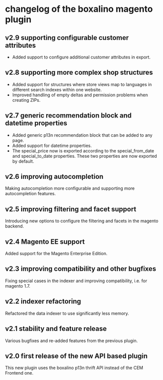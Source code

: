 # changelog of the boxalino magento plugin

## v2.9 supporting configurable customer attributes

* Added support to configure additional customer attributes in export.

## v2.8 supporting more complex shop structures

* Added support for structures where store views map to languages in different 
  search indexes within one website.
* Improved handling of empty deltas and permission problems when creating ZIPs.

## v2.7 generic recommendation block and datetime properties

* Added generic p13n recommendation block that can be added to any page.
* Added support for datetime properties.
* The special\_price now is exported according to the special\_from\_date and 
  special\_to\_date properties. These two properties are now exported by default.

## v2.6 improving autocompletion

Making autocompletion more configurable and supporting more autocompletion features.

## v2.5 improving filtering and facet support

Introducing new options to configure the filtering and facets in the magento backend.

## v2.4 Magento EE support

Added support for the Magento Enterprise Edition.

## v2.3 improving compatibility and other bugfixes

Fixing special cases in the indexer and improving compatibility, i.e. for magento 1.7.

## v2.2 indexer refactoring

Refactored the data indexer to use significantly less memory.

## v2.1 stability and feature release

Various bugfixes and re-added features from the previous plugin.

## v2.0 first release of the new API based plugin

This new plugin uses the boxalino p13n thrift API instead of the CEM Frontend one.
